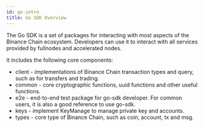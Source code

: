 ```yaml
---
id: go-intro
title: Go SDK Overview
---
```


The Go SDK is a set of packages for interacting with most aspects of the Binance Chain ecosystem. Developers can use it to interact with all services provided by fullnodes and accelerated nodes.

It includes the following core components:

- client - implementations of Binance Chain transaction types and query, such as for transfers and trading.
- common - core cryptographic functions, uuid functions and other useful functions.
- e2e - end-to-end test package for go-sdk developer. For common users, it is also a good reference to use go-sdk.
- keys - implement KeyManage to manage private key and accounts.
- types - core type of Binance Chain, such as coin, account, tx and msg.
